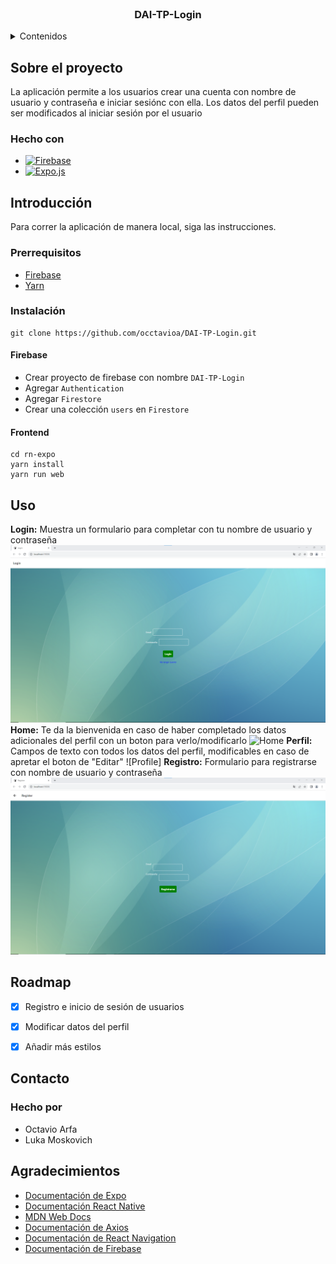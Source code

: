 
<!-- PROJECT LOGO -->
<br />
<div align="center">
  <h3 align="center">DAI-TP-Login</h3>
</div>

<!-- TABLE OF CONTENTS -->
<details>
  <summary>Contenidos</summary>
  <ol>
    <li>
      <a href="#sobre-el-proyecto">Sobre el proyecto</a>
      <ul>
        <li><a href="#hecho-con">Hecho con</a></li>
      </ul>
    </li>
    <li>
      <a href="#introducción">Introducción</a>
      <ul>
        <li><a href="#prerrequisitos">Prerrequisitos</a></li>
        <li><a href="#instalación">Instalación</a></li>
      </ul>
    </li>
    <li><a href="#uso">Uso</a></li>
    <li><a href="#roadmap">Roadmap</a></li>
    <li><a href="#contacto">Contacto</a></li>
    <li><a href="#agradecimientos">Agradecimientos</a></li>
  </ol>
</details>

<!-- ABOUT THE PROJECT -->
## Sobre el proyecto

La aplicación permite a los usuarios crear una cuenta con nombre de usuario y contraseña e iniciar sesiónc con ella. Los datos del perfil pueden ser modificados al iniciar sesión por el usuario

### Hecho con

* [![Firebase][Firebase]][Firebase-url]
* [![Expo.js][Expo.js]][Expo.js-url]

<!-- GETTING STARTED -->
## Introducción

Para correr la aplicación de manera local, siga las instrucciones.

### Prerrequisitos
* <a href="https://firebase.google.com/?hl=es">Firebase</a>
* <a href="https://yarnpkg.com/getting-started/install">Yarn</a>
### Instalación
```
git clone https://github.com/occtavioa/DAI-TP-Login.git
```
#### Firebase
* Crear proyecto de firebase con nombre `DAI-TP-Login`
* Agregar `Authentication`
* Agregar `Firestore`
* Crear una colección `users` en `Firestore`
#### Frontend
```
cd rn-expo
yarn install
yarn run web
```
<!-- USAGE EXAMPLES -->
## Uso
<b>Login:</b>
Muestra un formulario para completar con tu nombre de usuario y contraseña
![Login]
<b>Home:</b>
Te da la bienvenida en caso de haber completado los datos adicionales del perfil con un boton para verlo/modificarlo
![Home]
<b>Perfil:</b>
Campos de texto con todos los datos del perfil, modificables en caso de apretar el boton de "Editar"
![Profile]
<b>Registro:</b>
Formulario para registrarse con nombre de usuario y contraseña
![Register]

<!-- ROADMAP -->
## Roadmap

- [x] Registro e inicio de sesión de usuarios
- [x] Modificar datos del perfil
- [x] Añadir más estilos


<!-- CONTACT -->
## Contacto
### Hecho por
* Octavio Arfa
* Luka Moskovich
<!-- ACKNOWLEDGMENTS -->
## Agradecimientos

* [Documentación de Expo](https://docs.expo.dev/)
* [Documentación React Native](https://reactnative.dev/docs/getting-started)
* [MDN Web Docs](https://developer.mozilla.org/es/docs/Web)
* [Documentación de Axios](https://axios-http.com/es/docs/intro)
* [Documentación de React Navigation](https://reactnavigation.org/)
* [Documentación de Firebase](https://firebase.google.com/docs?hl=es-419)

<!-- MARKDOWN LINKS & IMAGES -->
<!-- https://www.markdownguide.org/basic-syntax/#reference-style-links -->
[Express.js]: https://img.shields.io/badge/Express.js-404D59?style=for-the-badge
[Express.js-url]: https://expressjs.com/
[SQL Server]: https://img.shields.io/badge/Microsoft%20SQL%20Server-CC2927?style=for-the-badge&logo=microsoft%20sql%20server&logoColor=white
[SQL Server-url]: http://microsoft.com/es-ar/sql-server/sql-server-2022
[Expo.js]: https://img.shields.io/badge/Expo-000.svg?style=for-the-badge&logo=EXPO&labelColor=000&logoColor=FFF
[Expo.js-url]: https://expo.dev/
[Login]: imgs/login.png
[Home]: 
[Profile]: 
[Register]: imgs/register.png
[Firebase]: https://img.shields.io/badge/Firebase-039BE5?style=for-the-badge&logo=Firebase&logoColor=white
[Firebase-url]: https://firebase.google.com/?hl=es
